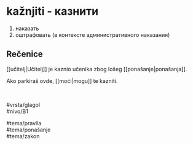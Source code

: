 # kažnjiti - казнити

1. наказать  
2. оштрафовать (в контексте административного наказания)

## Rečenice

[[učitelj|Učitelj]] je kaznio učenika zbog lošeg [[ponašanje|ponašanja]].

Ako parkiraš ovde, [[moći|mogu]] te kazniti.

<br>

#vrsta/glagol  
#nivo/B1  

#tema/pravila  
#tema/ponašanje  
#tema/zakon  
